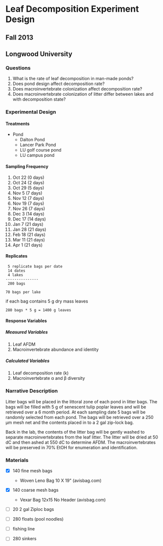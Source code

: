 # Leaf Decomposition Experiment Design
## Fall 2013
## Longwood University

### Questions

1. What is the rate of leaf decomposition in man-made ponds?
2. Does pond design affect decomposition rate?
3. Does macroinvertebrate colonization affect decomposition rate?
4. Does macroinvertebrate colonization of litter differ between lakes and with decomposition state?

### Experimental Design

#### Treatments

* Pond
    * Dalton Pond
    * Lancer Park Pond
    * LU golf course pond
    * LU campus pond

#### Sampling Frequency

1.  Oct 22 (0 days)
2.  Oct 24 (2 days)
3.  Oct 29 (5 days)
4.  Nov 5  (7 days)
5.  Nov 12 (7 days)
6.  Nov 19 (7 days)
7.  Nov 26 (7 days) 
8.  Dec 3  (14 days)
9.  Dec 17 (14 days)
10. Jan 7  (21 days)
11. Jan 28 (21 days)
12. Feb 18 (21 days)
13. Mar 11 (21 days)
14. Apr 1  (21 days)

#### Replicates

     5 replicate bags per date
     14 dates
     4 lakes
    ---------------
     280 bags 

    70 bags per lake

if each bag contains 5 g dry mass leaves

    280 bags * 5 g = 1400 g leaves

#### Response Variables

##### Measured Variables

1. Leaf AFDM
2. Macroinvertebrate abundance and identity

##### Calculated Variables

1. Leaf decomposition rate (k)
2. Macroinvertebrate &alpha; and &beta; diversity

### Narrative Description

Litter bags will be placed in the littoral zone of each pond in litter bags.  The bags will be filled with 5 g of senescent tulip poplar leaves and will be retrieved over a 6 month period. At each sampling date 5 bags will be randomly selected from each pond.  The bags will be retrieved over a 250 &mu;m mesh net and the contents placed in to a 2 gal zip-lock bag.

Back in the lab, the contents of the litter bag will be gently washed to separate macroinvertebrates from the leaf litter.  The litter will be dried at 50 dC and then ashed at 550 dC to determine AFDM.  The macroinvertebrates will be preserved in 70% EtOH for enumeration and identification.  

### Materials

* [X] 140 fine mesh bags
    * Woven Leno Bag 10 X 19" (avisbag.com)

* [X] 140 coarse mesh bags
    * Vexar Bag 12x15 No Header (avisbag.com)

* [ ] 20 2 gal Ziploc bags

* [ ] 280 floats (pool noodles)

* [ ] fishing line

* [ ] 280 sinkers 


